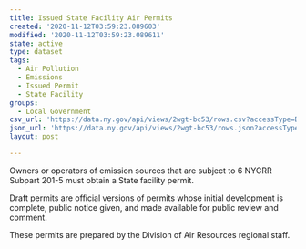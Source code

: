 ```yaml
---
title: Issued State Facility Air Permits
created: '2020-11-12T03:59:23.089603'
modified: '2020-11-12T03:59:23.089611'
state: active
type: dataset
tags:
  - Air Pollution
  - Emissions
  - Issued Permit
  - State Facility
groups:
  - Local Government
csv_url: 'https://data.ny.gov/api/views/2wgt-bc53/rows.csv?accessType=DOWNLOAD'
json_url: 'https://data.ny.gov/api/views/2wgt-bc53/rows.json?accessType=DOWNLOAD'
layout: post

---
```

Owners or operators of emission sources that are subject to 6 NYCRR Subpart 201-5 must obtain a State facility permit.  

Draft permits are official versions of permits whose initial development is complete, public notice given, and made available for public review and comment.
  
These permits are prepared by the Division of Air Resources regional staff.
